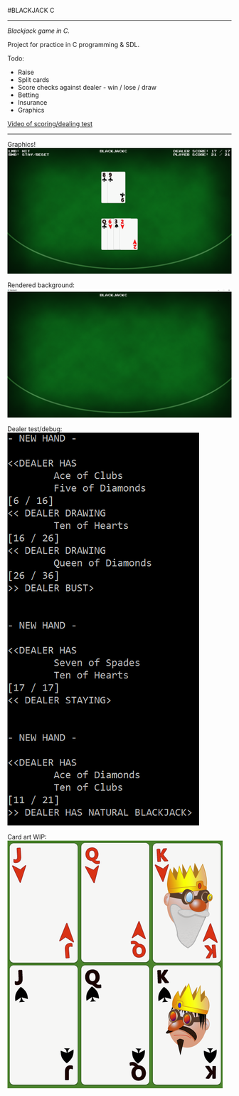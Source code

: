 #BLACKJACK C

---

*Blackjack game in C.*

Project for practice in C programming & SDL.

Todo:
- Raise
- Split cards
- Score checks against dealer - win / lose / draw
- Betting
- Insurance
- Graphics


[Video of scoring/dealing test](https://youtu.be/QV0gTkqhj7c)  

---

Graphics!
![Cards](https://raw.githubusercontent.com/GoblinDynamiteer/BlackJackC/master/img/img009.PNG)

Rendered background:  
![BG](https://raw.githubusercontent.com/GoblinDynamiteer/BlackJackC/master/img/img007.PNG)


Dealer test/debug:  
![Dealer Checks](https://raw.githubusercontent.com/GoblinDynamiteer/BlackJackC/master/img/img005.PNG)

Card art WIP:  
![Art WIP](https://raw.githubusercontent.com/GoblinDynamiteer/BlackJackC/master/img/img006.PNG)
